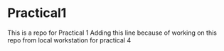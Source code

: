 # Practical1
This is a repo for Practical 1
Adding this line because of working on this repo from local workstation for practical 4
